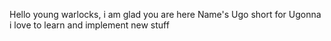 Hello young warlocks, i am glad you are here
Name's Ugo short for Ugonna
i love to learn and implement new stuff
